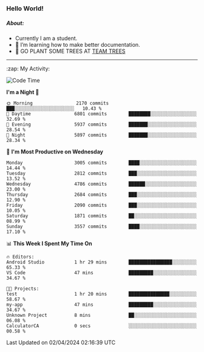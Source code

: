 ### Hello World!

##### About:
- Currently I am a student.
- 🌱 I’m learning how to make better documentation.
- 🌱 GO PLANT SOME TREES AT [TEAM TREES](https://teamtrees.org/)

---
  <summary>:zap: My Activity:</summary>
  
<!--START_SECTION:waka-->
![Code Time](http://img.shields.io/badge/Code%20Time-1%2C305%20hrs%2014%20mins-blue)

**I'm a Night 🦉** 

```text
🌞 Morning                2170 commits        ███░░░░░░░░░░░░░░░░░░░░░░   10.43 % 
🌆 Daytime                6801 commits        ████████░░░░░░░░░░░░░░░░░   32.69 % 
🌃 Evening                5937 commits        ███████░░░░░░░░░░░░░░░░░░   28.54 % 
🌙 Night                  5897 commits        ███████░░░░░░░░░░░░░░░░░░   28.34 % 
```
📅 **I'm Most Productive on Wednesday** 

```text
Monday                   3005 commits        ████░░░░░░░░░░░░░░░░░░░░░   14.44 % 
Tuesday                  2812 commits        ███░░░░░░░░░░░░░░░░░░░░░░   13.52 % 
Wednesday                4786 commits        ██████░░░░░░░░░░░░░░░░░░░   23.00 % 
Thursday                 2684 commits        ███░░░░░░░░░░░░░░░░░░░░░░   12.90 % 
Friday                   2090 commits        ███░░░░░░░░░░░░░░░░░░░░░░   10.05 % 
Saturday                 1871 commits        ██░░░░░░░░░░░░░░░░░░░░░░░   08.99 % 
Sunday                   3557 commits        ████░░░░░░░░░░░░░░░░░░░░░   17.10 % 
```


📊 **This Week I Spent My Time On** 

```text
🔥 Editors: 
Android Studio           1 hr 29 mins        ████████████████░░░░░░░░░   65.33 % 
VS Code                  47 mins             █████████░░░░░░░░░░░░░░░░   34.67 % 

🐱‍💻 Projects: 
test                     1 hr 20 mins        ███████████████░░░░░░░░░░   58.67 % 
my-app                   47 mins             █████████░░░░░░░░░░░░░░░░   34.67 % 
Unknown Project          8 mins              ██░░░░░░░░░░░░░░░░░░░░░░░   06.08 % 
CalculatorCA             0 secs              ░░░░░░░░░░░░░░░░░░░░░░░░░   00.58 % 
```


 Last Updated on 02/04/2024 02:16:39 UTC
<!--END_SECTION:waka-->
